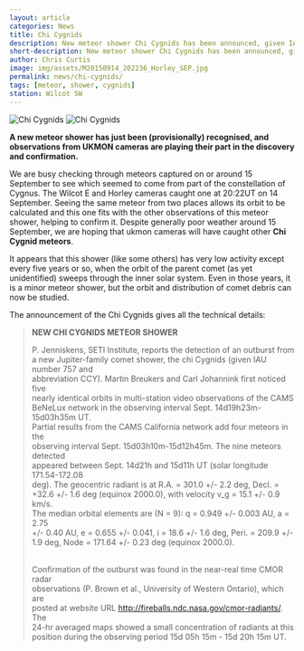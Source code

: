 ```yaml
---
layout: article
categories: News
title: Chi Cygnids
description: New meteor shower Chi Cygnids has been announced, given IAU number 757
short-description: New meteor shower Chi Cygnids has been announced, given IAU number 757
author: Chris Curtis
image: img/assets/M20150914_202236_Horley_SEP.jpg
permalink: news/chi-cygnids/
tags: [meteor, shower, cygnids]
station: Wilcot SW
---
```


<img class="img-responsive" src="{{ site.baseurl }}/img/assets/M20150914_202235_Wilcot_EP-720x500.jpg" alt="Chi Cygnids" />

<img class="img-responsive" src="{{ site.baseurl }}/img/assets/M20150914_202236_Horley_SEP.jpg" alt="Chi Cygnids" />

**A new meteor shower has just been (provisionally) recognised, and observations from UKMON cameras are playing their part in the discovery and confirmation.**

We are busy checking through meteors captured on or around 15 September to see which seemed to come from part of the constellation of Cygnus. The Wilcot E and Horley cameras caught one at 20:22UT on 14 September. Seeing the same meteor from two places allows its orbit to be calculated and this one fits with the other observations of this meteor shower, helping to confirm it. Despite generally poor weather around 15 September, we are hoping that ukmon cameras will have caught other **Chi Cygnid meteors**.

It appears that this shower (like some others) has very low activity except every five years or so, when the orbit of the parent comet (as yet unidentified) sweeps through the inner solar system. Even in those years, it is a minor meteor shower, but the orbit and distribution of comet debris can now be studied.

The announcement of the Chi Cygnids gives all the technical details:

<blockquote><p><b>NEW CHI CYGNIDS METEOR SHOWER</b></p>
<p>P. Jenniskens, SETI Institute, reports the detection of an outburst from<br />
a new Jupiter-family comet shower, the chi Cygnids (given IAU number 757 and<span class=""><br />
abbreviation CCY). Martin Breukers and Carl Johannink first noticed five<br />
nearly identical orbits in multi-station video observations of the CAMS<br />
BeNeLux network in the observing interval Sept. 14d19h23m-15d03h35m UT.<br />
Partial results from the CAMS California network add four meteors in the<br />
observing interval Sept. 15d03h10m-15d12h45m. The nine meteors detected<br />
appeared between Sept. 14d21h and 15d11h UT (solar longitude 171.54-172.08<br />
deg). The geocentric radiant is at R.A. = 301.0 +/- 2.2 deg, Decl. =<br />
+32.6 +/- 1.6 deg (equinox 2000.0), with velocity v_g = 15.1 +/- 0.9 km/s.<br />
The median orbital elements are (N = 9): q = 0.949 +/- 0.003 AU, a = 2.75<br />
+/- 0.40 AU, e = 0.655 +/- 0.041, i = 18.6 +/- 1.6 deg, Peri. = 209.9 +/-<br />
1.9 deg, Node = 171.64 +/- 0.23 deg (equinox 2000.0).</span></p>
<p><span class=""><br />
Confirmation of the outburst was found in the near-real time CMOR radar<br />
observations (P. Brown et al., University of Western Ontario), which are<br />
posted at website URL <a href="http://fireballs.ndc.nasa.gov/cmor-radiants/" target="\_blank" rel="nofollow">http://fireballs.ndc.nasa.gov/cmor-radiants/</a>. The<br />
24-hr averaged maps showed a small concentration of radiants at this<br />
position during the observing period 15d 05h 15m - 15d 20h 15m UT.</span></p></blockquote>
